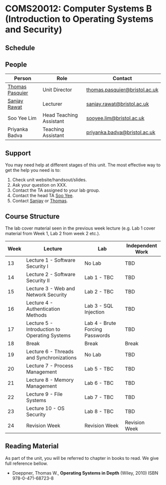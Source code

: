 # COMS20012: Computer Systems B (Introduction to Operating Systems and Security)

## Schedule

## People

| Person          | Role               | Contact                                                               |
|-----------------|--------------------|-----------------------------------------------------------------------|
| [Thomas Pasquier](https://tfjmp.org/) | Unit Director           | [thomas.pasquier@bristol.ac.uk](mailto:thomas.pasquier@bristol.ac.uk) |
| [Sanjay Rawat](https://research-information.bris.ac.uk/en/persons/sanjay-rawat)    | Lecturer      | [sanjay.rawat@bristol.ac.uk](mailto:sanjay.rawat@bristol.ac.uk)       |
| Soo Yee Lim     | Head Teaching Assistant | [sooyee.lim@bristol.ac.uk](mailto:sooyee.lim@bristol.ac.uk)           |
| Priyanka Badva  | Teaching Assistant | [priyanka.badva@bristol.ac.uk](mailto:priyanka.badva@bristol.ac.uk)   |

## Support

You may need help at different stages of this unit.
The most effective way to get the help you need is to:

1. Check unit website/handsout/slides.
2. Ask your question on XXX.
3. Contact the TA assigned to your lab group.
4. Contact the head TA [Soo Yee](mailto:sooyee.lim@bristol.ac.uk).
5. Contact [Sanjay](mailto:sanjay.rawat@bristol.ac.uk) or [Thomas](mailto:thomas.pasquier@bristol.ac.uk).

## Course Structure

The lab cover material seen in the previous week lecture (e.g. Lab 1 cover material from Week 1, Lab 2 from week 2 etc.).

| Week | Lecture      | Lab          | Independent Work           |
|------|--------------|--------------|----------------------------|
| 13   | Lecture 1 - Software Security I      | No Lab | TBD |
| 14   | Lecture 2 - Software Security II     | Lab 1 - TBC  | TBD |
| 15   | Lecture 3 - Web and Network Security | Lab 2 - TBC  | TBD |
| 16   | Lecture 4 - Authentication Methods   | Lab 3 - SQL Injection  | TBD |
| 17   | Lecture 5 - Introduction to Operating Systems | Lab 4 - Brute Forcing Passwords  | TBD |
| 18   | Break | Break  | Break |
| 19   | Lecture 6 - Threads and Synchronizations      | No Lab  | TBD |
| 20   | Lecture 7 - Process Management                | Lab 5 - TBC  | TBD |
| 21   | Lecture 8 - Memory Management                 | Lab 6 - TBC  | TBD |
| 22   | Lecture 9 - File Systems                      | Lab 7 - TBC  | TBD |
| 23   | Lecture 10 - OS Security                      | Lab 8 - TBC  | TBD |
| 24   | Revision Week                      | Revision Week   | Revision Week  |

## Reading Material

As part of the unit, you will be referred to chapter in books to read.
We give full reference bellow.

- Doeppner, Thomas W., **Operating Systems in Depth** (Wiley, 2010) ISBN 978-0-471-68723-8
